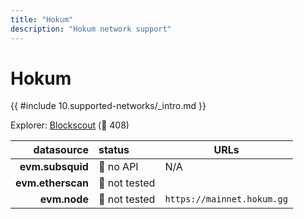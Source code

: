 ```yaml
---
title: "Hokum"
description: "Hokum network support"
---
```


<!-- markdownlint-disable single-h1 heading-increment no-inline-html -->

# Hokum

{{ #include 10.supported-networks/_intro.md }}

Explorer: [Blockscout](https://explorer.hokum.gg/) (🔴 408)

|        datasource | status        | URLs                        |
| -----------------:|:------------- | --------------------------- |
|  **evm.subsquid** | 🔴 no API     | N/A                         |
| **evm.etherscan** | 🤔 not tested |                             |
|      **evm.node** | 🤔 not tested | `https://mainnet.hokum.gg`  |
